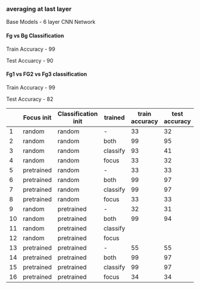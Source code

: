 ### averaging at last layer

Base Models - 6 layer CNN Network

#### Fg vs Bg Classification

Train Accuracy - 99

Test Accuarcy  - 90
#### Fg1 vs FG2 vs Fg3 classification
Train Accuracy - 99

Test Accuracy - 82

| | Focus init | Classification init | trained | train accuracy | test accuracy |
| - | ---------  | ------------------- | ------- | -------------  | ------------  |
|1| random | random | - | 33 |  32 |
|2| random | random | both | 99 | 95 |
|3| random | random | classify | 93 | 41 |
|4| random | random | focus    | 33 | 32 |
|5| pretrained | random | - | 33 | 33 |
|6| pretrained | random | both | 99 | 97|
|7| pretrained | random | classify | 99 | 97 |
|8| pretrained | random | focus    | 33 | 33 |
|9| random     | pretrained | -    | 32 | 31 |
|10| random    | pretrained | both | 99 | 94 |
|11| random    | pretrained | classify |  |  |
|12| random    | pretrained | focus   |  | |
|13| pretrained | pretrained | - | 55 | 55 |
|14| pretrained | pretrained | both | 99 | 97 |
|15| pretrained | pretrained | classify |99 | 97 |
|16| pretrained | pretrained | focus    | 34 | 34 |

